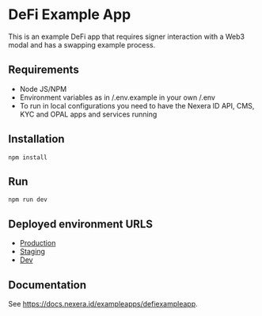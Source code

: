 # DeFi Example App

This is an example DeFi app that requires signer interaction with a Web3 modal and has a swapping example process.

## Requirements

- Node JS/NPM
- Environment variables as in /.env.example in your own /.env
- To run in local configurations you need to have the Nexera ID API, CMS, KYC and OPAL apps and services running

## Installation

`npm install`

## Run

`npm run dev`

## Deployed environment URLS

- [Production](https://defi.nexera.id/)
- [Staging](https://defi-staging.nexera.id/)
- [Dev](https://defi-dev.nexera.id/)

## Documentation

See <https://docs.nexera.id/exampleapps/defiexampleapp>.
